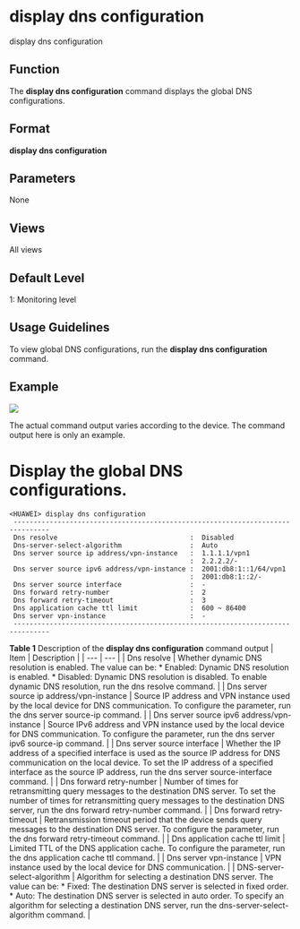 display dns configuration
=========================

display dns configuration

Function
--------



The **display dns configuration** command displays the global DNS configurations.




Format
------

**display dns configuration**


Parameters
----------

None

Views
-----

All views


Default Level
-------------

1: Monitoring level


Usage Guidelines
----------------

To view global DNS configurations, run the **display dns configuration** command.


Example
-------

![](../public_sys-resources/note_3.0-en-us.png) 

The actual command output varies according to the device. The command output here is only an example.


# Display the global DNS configurations.
```
<HUAWEI> display dns configuration
 -------------------------------------------------------------------------------
 Dns resolve                                 :  Disabled
 Dns-server-select-algorithm                 :  Auto
 Dns server source ip address/vpn-instance   :  1.1.1.1/vpn1
                                             :  2.2.2.2/-
 Dns server source ipv6 address/vpn-instance :  2001:db8:1::1/64/vpn1
                                             :  2001:db8:1::2/-
 Dns server source interface                 :  -
 Dns forward retry-number                    :  2
 Dns forward retry-timeout                   :  3
 Dns application cache ttl limit             :  600 ~ 86400
 Dns server vpn-instance                     :  -
 -------------------------------------------------------------------------------

```

**Table 1** Description of the **display dns configuration** command output
| Item | Description |
| --- | --- |
| Dns resolve | Whether dynamic DNS resolution is enabled. The value can be:   * Enabled: Dynamic DNS resolution is enabled. * Disabled: Dynamic DNS resolution is disabled.   To enable dynamic DNS resolution, run the dns resolve command. |
| Dns server source ip address/vpn-instance | Source IP address and VPN instance used by the local device for DNS communication.  To configure the parameter, run the dns server source-ip command. |
| Dns server source ipv6 address/vpn-instance | Source IPv6 address and VPN instance used by the local device for DNS communication.  To configure the parameter, run the dns server ipv6 source-ip command. |
| Dns server source interface | Whether the IP address of a specified interface is used as the source IP address for DNS communication on the local device.  To set the IP address of a specified interface as the source IP address, run the dns server source-interface command. |
| Dns forward retry-number | Number of times for retransmitting query messages to the destination DNS server.  To set the number of times for retransmitting query messages to the destination DNS server, run the dns forward retry-number command. |
| Dns forward retry-timeout | Retransmission timeout period that the device sends query messages to the destination DNS server.  To configure the parameter, run the dns forward retry-timeout command. |
| Dns application cache ttl limit | Limited TTL of the DNS application cache.  To configure the parameter, run the dns application cache ttl command. |
| Dns server vpn-instance | VPN instance used by the local device for DNS communication. |
| DNS-server-select-algorithm | Algorithm for selecting a destination DNS server. The value can be:   * Fixed: The destination DNS server is selected in fixed order. * Auto: The destination DNS server is selected in auto order.   To specify an algorithm for selecting a destination DNS server, run the dns-server-select-algorithm command. |